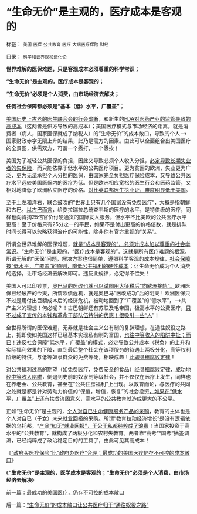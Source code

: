 # “生命无价”是主观的，医疗成本是客观的

标签： `美国` `医保` `公共教育` `医疗` `大病医疗保险` `财经` 

目录： `科学和世界观和进化论`

**世界难解的医保难题，只是客观成本必须尊重的科学常识；**

**“生命无价”是主观的，医疗成本是客观的；**

**“生命无价”必须是个人消费，由市场经济去解决；**

**任何社会保障都必须是“基本（低）水平，广覆盖”**；

[美国历史上古老的医生联合会的行会垄断](../../../2011/6/11/美国医保医疗医药市场管制造成垄断和高价.md)，和新生的[FDA对医药产业的监管导致的高成本](../../../2011/6/10/FDA监管越多越没有公益.md)（这两者是供方导致的高成本）；美国医疗模式与市场经济的距离，就是消费者（病人，国家医保就成了纳税人）的“生命无价”的成本敞口，导致的个人——>国家财政赤字无限上升的结果，此乃是需方的因素。由此可以全面组合出美国医疗的全景图，供需双方，可谓一个愿打，一个愿挨！

美国为了减轻公共医保的负担，因此又导致必须个人收入分担，[必定导致长期失业者的失保险](../../../2010/7/15/美国医保挺成功，为什么要改？.md)，而只能依靠于低水平的公共医疗项目。更为贫困的欧洲，失业更为广泛，更为无法承担个人分担的医保，由国家完全负担医疗保险成本，又导致公共医疗水平远较美国医保内的医疗为低。但是欧洲相应宽松的医生行会和医药监管，又相对地降低了欧洲私立医疗的价格。[对比英联邦医生执业证，难度明显低于美国](../../../2010/7/23/西方的医生对病人负责，中国的医生对院长负责.md)。

至于土左和洋右，联合鼓吹的“[世界上只有几个国家没有免费医疗](../../../2008/1/1/穷老百姓看病贵养活了公立医院和公务员公费医疗.md)”，大概是指朝鲜和古巴。[以古巴而言](http://hi.baidu.com/darthchn/item/f72c9736c5602fc61b96962a)，给委拉瑞拉总统查韦斯的医疗的水平，是特供级的医疗，同样也向肯掏25倍官价付硬通货的国际友人服务，但水平不比美欧的公共医疗水平更高！至于价格只有25分之一的平民，如果不是付出更高的价格倍数，就是排队时间长得可以忽略获得治疗的可能性，除非你有官方重视的“关系”。

所谓全世界难解的医保难题，[就是“成本是客观的”，必须对成本加以尊重的社会学常识](../../../2012/8/19/公害知识分子要学会尊重“成本”.md)。“生命无价”是主观的，“医疗成本是客观的”，这就是所有医疗难题的根源。所谓无解的“医保”问题，解决方案也很简单，遵照科学客观的成本规律，[社会保障按“低水平，广覆盖”的原则，降低公共福利的硬性成本](../../../2012/2/18/国家保障不是社会保障的全部，国家不能垄断保障.md)；让生命无价成为个人消费的选择，让市场经济去解决即可。违反此规律，必定得不偿失！

美国人可以印钞票，[奥巴马的医改也就可以试图用大征税后“向欧洲接轨”。](../../../2010/7/15/美国医保挺成功，为什么要改？.md)欧洲医保已经破产的今天，所谓欧债危机，就是奥巴马“医改成功”后的明天！欧洲医保只不过是用付出巨额成本后的经济危机，被动地回到了“广覆盖”的“低水平”，——>共产主义的理想！何必呢？！古巴朝鲜还有苏联及毛帝国，极高水平的公费医疗，[只不过成了宣传的本钱和革命干部队伍特供的优惠！很吸引一些“人](../../../2012/5/21/苏联模式稳定干部队伍的特供制度.md)”！

全世界所谓的医保难题，无非就是社会主义公有制的复辟理想，在通往奴役之路上，把即使如美国这样已经基本实现私有制的富国，[也往中等收入的陷阱中扯；而已](../../../2012/8/28/为什么传统社会转型无法避免“中等收入陷阱”？.md)！违反社会保障“低水平，广覆盖”的模式，必定导致公共成本（税负）的上升和实际福利效果的下降，直到最后整个社会在该项服务的待遇上两极分化，高等权利阶级的特供，与低等奴隶群众的免费等死，相映成趣！[此即寻租腐败定律](../../../2009/8/1/民粹口号，特权阶层利益最大化最隐蔽的方法.md)！

对公共福利过高的期望（如免费医疗，免费安全的食品）经[寻租腐败定律，成功地经中等收入陷阱](../../../2012/8/28/“中等收入陷阱”与“民主，专制，独裁”无关.md)，倒退到史前的奴隶制等级社会，并不仅仅在医疗上发生，同样也在养老金、公共教育，甚至在“公共住房福利”上出现。以教育而论，与医疗的共同之处就是都是针对劳动力价值的“保值，增值，恢复”的社会投资[，如果在“低水平，广覆盖”上还有扶贫济困意义](../../../2009/2/26/社会保障有三个原则一种义务.md)，高水平的公共教育就造成更大的不公平。

正如“生命无价”是主观的，[个人对自已生命健康服务产品的采购](../../../2010/7/23/良好的生活方式，健康是自已的健康.md)，教育的主体也是个人对自已（子女）未来就业回报的采购。所谓“教育拉动经济增长”是没有逻辑依据的乌托邦，“[产品”如无“就业回报”，于公于私都纯粹成了浪费](../../../2009/12/13/科举不是教育，全民求官不是经济.md)！当国家投资于高水平的“公共教育”，就构成了两极分化和农村失教育。两者靠“高考”“国考”抽签调济，已经纯粹成了政治稳定目的的工具了，由此可见其高成本！

《[“政府买医疗保险”比“政府办医疗”合理；最成功的美国医疗仍存不可控的成本敞口](../../../2012/9/1/最成功的美国医疗，仍存不可控的成本敞口.md)》

《**“生命无价”是主观的，医学成本是客观的；“生命无价”必须是个人消费，由市场经济去解决**》

前一篇：[最成功的美国医疗，仍存不可控的成本敞口](../../../2012/9/1/最成功的美国医疗，仍存不可控的成本敞口.md)

后一篇：[“生命无价”的成本敞口让公共医疗归于“通往奴役之路”](../../../2012/9/1/“生命无价”的成本敞口让公共医疗归于“通往奴役之路”.md)